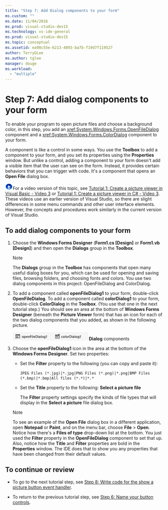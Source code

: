 ```yaml
---
title: "Step 7: Add Dialog components to your form"
ms.custom: ""
ms.date: 11/04/2016
ms.prod: visual-studio-dev15
ms.technology: vs-ide-general
ms.prod: visual-studio-dev15
ms.topic: conceptual
ms.assetid: ea98c55e-6213-4893-ba7b-f19d7f119527
author: TerryGLee
ms.author: tglee
manager: douge
ms.workload:
  - "multiple"
---
```

# Step 7: Add dialog components to your form
To enable your program to open picture files and choose a background color, in this step, you add an <xref:System.Windows.Forms.OpenFileDialog> component and a <xref:System.Windows.Forms.ColorDialog> component to your form.

 A component is like a control in some ways. You use the **Toolbox** to add a component to your form, and you set its properties using the **Properties** window. But unlike a control, adding a component to your form doesn't add a visible item that the user can see on the form. Instead, it provides certain behaviors that you can trigger with code. It's a component that opens an **Open File** dialog box.

 ![link to video](../data-tools/media/playvideo.gif)For a video version of this topic, see [Tutorial 1: Create a picture viewer in Visual Basic - Video 3](http://go.microsoft.com/fwlink/?LinkId=205213) or [Tutorial 1: Create a picture viewer in C# - Video 3](http://go.microsoft.com/fwlink/?LinkId=205202). These videos use an earlier version of Visual Studio, so there are slight differences in some menu commands and other user interface elements. However, the concepts and procedures work similarly in the current version of Visual Studio.

## To add dialog components to your form

1.  Choose the **Windows Forms Designer** (**Form1.cs [Design]** or **Form1.vb [Design]**) and then open the **Dialogs** group in the **Toolbox**.

    > [!NOTE]
    >  The **Dialogs** group in the **Toolbox** has components that open many useful dialog boxes for you, which can be used for opening and saving files, browsing folders, and choosing fonts and colors. You use two dialog components in this project: OpenFileDialog and ColorDialog.

2.  To add a component called **openFileDialog1** to your form, double-click **OpenFileDialog**. To add a component called **colorDialog1** to your form, double-click **ColorDialog** in the **Toolbox**. (You use that one in the next tutorial step.) You should see an area at the bottom of **Windows Forms Designer** (beneath the **Picture Viewer** form) that has an icon for each of the two dialog components that you added, as shown in the following picture.

     ![Dialog components](../ide/media/express_dialogsadded.png)
**Dialog** components

3.  Choose the **openFileDialog1** icon in the area at the bottom of the **Windows Forms Designer**. Set two properties:

    -   Set the **Filter** property to the following (you can copy and paste it):

        ```
        JPEG Files (*.jpg)|*.jpg|PNG Files (*.png)|*.png|BMP Files (*.bmp)|*.bmp|All files (*.*)|*.*
        ```

    -   Set the **Title** property to the following: **Select a picture file**

         The **Filter** property settings specify the kinds of file types that will display in the **Select a picture** file dialog box.

    > [!NOTE]
    >  To see an example of the **Open File** dialog box in a different application, open **Notepad** or **Paint**, and on the menu bar, choose **File** > **Open**. Notice how there's a **Files of type** drop-down list at the bottom. You just used the **Filter** property in the **OpenFileDialog** component to set that up. Also, notice how the **Title** and **Filter** properties are bold in the **Properties** window. The IDE does that to show you any properties that have been changed from their default values.

## To continue or review

-   To go to the next tutorial step, see [Step 8: Write code for the show a picture button event handler](../ide/step-8-write-code-for-the-show-a-picture-button-event-handler.md).

-   To return to the previous tutorial step, see [Step 6: Name your button controls](../ide/step-6-name-your-button-controls.md).
